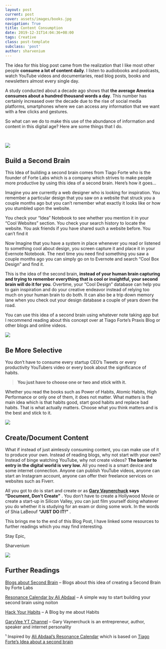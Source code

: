 ```yaml
---
layout: post
current: post
cover: assets/images/books.jpg
navigation: True
title: Content Consumption
date: 2019-12-31T14:04:36+08:00
tags: Creative
class: post-template
subclass: 'post'
author: sharvenium
---
```

The idea for this blog post came from the realization that I like most other people **consume a lot of content daily**. I listen to audiobooks and podcasts, watch YouTube videos and documentaries, read blog posts, books and newsletters almost every single day.

A study conducted about a decade ago shows that **the average America consumes about a hundred thousand words a day**. This number has certainly increased over the decade due to the rise of social media platforms, smartphones where we can access any information that we want with a few clicks and gestures.

So what can we do to make this use of the abundance of information and content in this digital age? Here are some things that I do.

&nbsp;

![](https://images.unsplash.com/photo-1530973428-5bf2db2e4d71?ixlib=rb-1.2.1&q=85&fm=jpg&crop=entropy&cs=srgb) 

## Build a Second Brain

This Idea of building a second brain comes from Tiago Forte who is the founder of Forte Labs which is a company which strives to make people more productive by using this idea of a second brain. Here&#8217;s how it goes&#8230;

Imagine you are currently a web designer who is looking for inspiration. You remember a particular design that you saw on a website that struck you a couple months ago but you can&#8217;t remember what exactly it looks like or how you stumbled upon the website.

You check your &#8220;Idea&#8221; Notebook to see whether you mention it in your &#8220;Cool Websites&#8221; section. You check your search history to locate the website. You ask friends if you have shared such a website before. You can&#8217;t find it

Now Imagine that you have a system in place whenever you read or listened to something cool about design, you screen capture it and place it in your Evernote Notebook. The next time you need find something you saw a couple months ago you can simply go on to Evernote and search &#8220;Cool Box Design&#8221; and find it.

This is the idea of the second brain, **instead of your human brain capturing and trying to remember everything that is cool or insightful, your second brain will do it for you**. Overtime, your &#8220;Cool Design&#8221; database can help you to gain inspiration and do your creative endeavor instead of relying too much on your human brain to do both. It can also be a trip down memory lane when you check out your design database a couple of years down the road.

You can use this idea of a second brain using whatever note taking app but I recommend reading about this concept over at Tiago Forte&#8217;s Praxis Blog or other blogs and online videos.

![](https://images.unsplash.com/photo-1550399105-c4db5fb85c18?ixlib=rb-1.2.1&q=85&fm=jpg&crop=entropy&cs=srgb) 

## Be More Selective

You don&#8217;t have to consume every startup CEO&#8217;s Tweets or every productivity YouTubers video or every book about the significance of habits.

> **You just have to choose one or two and stick with it.**

Whether you read the books such as Power of Habits, Atomic Habits, High Performance or only one of them, it does not matter. What matters is the main idea which is that habits good, start good habits and replace bad habits. That is what actually matters. Choose what you think matters and is the best and stick to it.

![](https://images.unsplash.com/photo-1461773518188-b3e86f98242f?ixlib=rb-1.2.1&q=85&fm=jpg&crop=entropy&cs=srgb) 

## Create/Document Content

What if instead of just aimlessly consuming content, you can make use of it to produce your own. Instead of reading blogs, why not start with your own? Instead of binge watching YouTube, why not create videos? **The barrier to entry in the digital world is very low.** All you need is a smart device and some internet connection. Anyone can publish YouTube videos, anyone can start an Instagram account, anyone can offer their freelance services on websites such as Fiverr.

All you got to do is start and create or as **[Gary Vaynerchuck](https://www.garyvaynerchuk.com/) says &#8220;Document, Don&#8217;t Create&#8221;** . You don&#8217;t have to create a Hollywood Movie or create a start-up in Silicon Valley, you can just film yourself doing whatever you do whether it is studying for an exam or doing some work. In the words of Shia LaBeouf **&#8220;JUST DO IT!&#8221;** .

This brings me to the end of this Blog Post, I have linked some resources to further readings which you may find interesting.

Stay Epic,

Sharvenium

![](https://images.unsplash.com/photo-1519791883288-dc8bd696e667?ixlib=rb-1.2.1&q=85&fm=jpg&crop=entropy&cs=srgb) 

## Further Readings

[Blogs about Second Brain](https://praxis.fortelabs.co/) &#8211; Blogs about this idea of creating a Second Brain by Forte Labs

[Resonance Calendar by Ali Abdaal](https://www.youtube.com/watch?v=lKYBB-Uw1IM) &#8211; A simple way to start building your second brain using noiton

[Hack Your Habits](https://sharvesh.com/hack-your-habits/) &#8211; A Blog by me about Habits

[GaryVee YT Channel](https://www.youtube.com/channel/UCctXZhXmG-kf3tlIXgVZUlw) &#8211; Gary Vaynerchuck is an entrepreneur, author, speaker and internet personality

¹ Inspired by [Ali Abdaal&#8217;s Resonance Calendar](https://www.youtube.com/watch?v=lKYBB-Uw1IM) which is based on [Tiago Forte&#8217;s Idea about a second brain](https://www.buildingasecondbrain.com/)